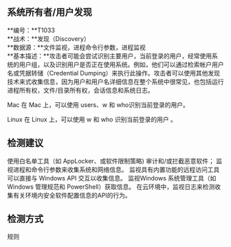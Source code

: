 ## 系统所有者/用户发现  
**编号：**T1033  
**战术：**发现（Discovery）  
**数据源：**文件监视，进程命令行参数，进程监视  
**基本描述：**攻击者可能会尝试识别主要用户，当前登录的用户，经常使用系统的用户组，以及识别用户是否正在使用系统。例如，他们可以通过检索帐户用户名或凭据转储（Credential Dumping）来执行此操作。攻击者可以使用其他发现技术来式收集信息，因为用户和用户名详细信息在整个系统中很常见，也包括运行进程所有权，文件/目录所有权，会话信息和系统日志。

Mac
在 Mac 上，可以使用 users、w 和 who识别当前登录的用户。

Linux
在 Linux 上，可以使用 w 和 who 识别当前登录的用户 。  
## 检测建议  
使用白名单工具（如 AppLocker、或软件限制策略) 审计和/或拦截恶意软件；
监视进程和命令行参数来收集系统和网络信息。
监视具有内置功能的远程访问工具可以直接与 Windows API 交互以收集信息。
监视Windows 系统管理工具（如 Windows 管理规范和 PowerShell）获取信息。
在云环境中，监视日志来检测收集有关环境内安全软件配置信息的API的行为。  
## 检测方式  
规则
